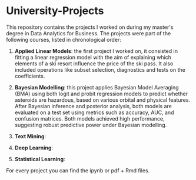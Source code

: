 # University-Projects
This repository contains the projects I worked on during my master's degree in Data Analytics for Business. The projects were part of the following courses, listed in chronological order:

1. **Applied Linear Models**: the first project I worked on, it consisted in fitting a linear regression model with the aim of explaining which elements of a ski resort influence the price of the ski pass. It also included operations like subset selection, diagnostics and tests on the coefficients.

3. **Bayesian Modelling**: this project applies Bayesian Model Averaging (BMA) using both logit and probit regression models to predict whether asteroids are hazardous, based on various orbital and physical features. After Bayesian inference and posterior analysis, both models are evaluated on a test set using metrics such as accuracy, AUC, and confusion matrices. Both models achieved high performance, suggesting robust predictive power under Bayesian modelling.

5. **Text Mining**:

7. **Deep Learning**:

9. **Statistical Learning**:

For every project you can find the ipynb or pdf + Rmd files.
